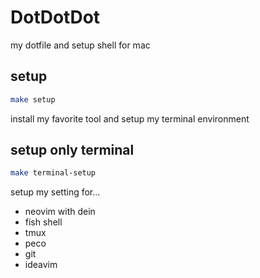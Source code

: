 # DotDotDot

my dotfile and setup shell for mac


## setup

```sh
make setup 
```

install my favorite tool and setup my terminal environment


## setup only terminal

```sh
make terminal-setup
```

setup my setting for...

 * neovim with dein
 * fish shell
 * tmux
 * peco
 * git
 * ideavim

